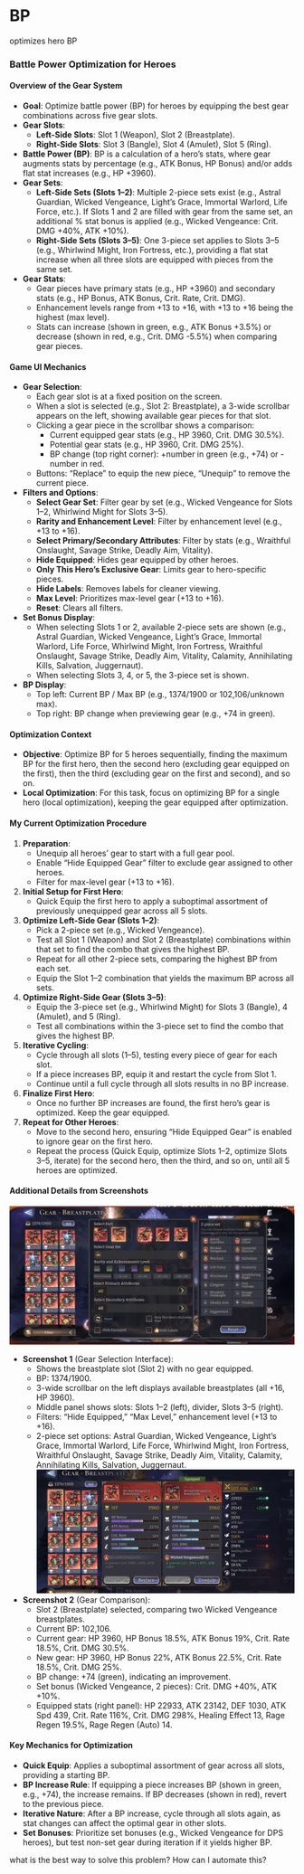# BP
optimizes hero BP
### Battle Power Optimization for Heroes

#### Overview of the Gear System
- **Goal**: Optimize battle power (BP) for heroes by equipping the best gear combinations across five gear slots.
- **Gear Slots**:
  - **Left-Side Slots**: Slot 1 (Weapon), Slot 2 (Breastplate).
  - **Right-Side Slots**: Slot 3 (Bangle), Slot 4 (Amulet), Slot 5 (Ring).
- **Battle Power (BP)**: BP is a calculation of a hero’s stats, where gear augments stats by percentage (e.g., ATK Bonus, HP Bonus) and/or adds flat stat increases (e.g., HP +3960).
- **Gear Sets**:
  - **Left-Side Sets (Slots 1–2)**: Multiple 2-piece sets exist (e.g., Astral Guardian, Wicked Vengeance, Light’s Grace, Immortal Warlord, Life Force, etc.). If Slots 1 and 2 are filled with gear from the same set, an additional % stat bonus is applied (e.g., Wicked Vengeance: Crit. DMG +40%, ATK +10%).
  - **Right-Side Sets (Slots 3–5)**: One 3-piece set applies to Slots 3–5 (e.g., Whirlwind Might, Iron Fortress, etc.), providing a flat stat increase when all three slots are equipped with pieces from the same set.
- **Gear Stats**:
  - Gear pieces have primary stats (e.g., HP +3960) and secondary stats (e.g., HP Bonus, ATK Bonus, Crit. Rate, Crit. DMG).
  - Enhancement levels range from +13 to +16, with +13 to +16 being the highest (max level).
  - Stats can increase (shown in green, e.g., ATK Bonus +3.5%) or decrease (shown in red, e.g., Crit. DMG -5.5%) when comparing gear pieces.

#### Game UI Mechanics
- **Gear Selection**:
  - Each gear slot is at a fixed position on the screen.
  - When a slot is selected (e.g., Slot 2: Breastplate), a 3-wide scrollbar appears on the left, showing available gear pieces for that slot.
  - Clicking a gear piece in the scrollbar shows a comparison:
    - Current equipped gear stats (e.g., HP 3960, Crit. DMG 30.5%).
    - Potential gear stats (e.g., HP 3960, Crit. DMG 25%).
    - BP change (top right corner): +number in green (e.g., +74) or -number in red.
  - Buttons: “Replace” to equip the new piece, “Unequip” to remove the current piece.
- **Filters and Options**:
  - **Select Gear Set**: Filter gear by set (e.g., Wicked Vengeance for Slots 1–2, Whirlwind Might for Slots 3–5).
  - **Rarity and Enhancement Level**: Filter by enhancement level (e.g., +13 to +16).
  - **Select Primary/Secondary Attributes**: Filter by stats (e.g., Wraithful Onslaught, Savage Strike, Deadly Aim, Vitality).
  - **Hide Equipped**: Hides gear equipped by other heroes.
  - **Only This Hero’s Exclusive Gear**: Limits gear to hero-specific pieces.
  - **Hide Labels**: Removes labels for cleaner viewing.
  - **Max Level**: Prioritizes max-level gear (+13 to +16).
  - **Reset**: Clears all filters.
- **Set Bonus Display**:
  - When selecting Slots 1 or 2, available 2-piece sets are shown (e.g., Astral Guardian, Wicked Vengeance, Light’s Grace, Immortal Warlord, Life Force, Whirlwind Might, Iron Fortress, Wraithful Onslaught, Savage Strike, Deadly Aim, Vitality, Calamity, Annihilating Kills, Salvation, Juggernaut).
  - When selecting Slots 3, 4, or 5, the 3-piece set is shown.
- **BP Display**:
  - Top left: Current BP / Max BP (e.g., 1374/1900 or 102,106/unknown max).
  - Top right: BP change when previewing gear (e.g., +74 in green).

#### Optimization Context
- **Objective**: Optimize BP for 5 heroes sequentially, finding the maximum BP for the first hero, then the second hero (excluding gear equipped on the first), then the third (excluding gear on the first and second), and so on.
- **Local Optimization**: For this task, focus on optimizing BP for a single hero (local optimization), keeping the gear equipped after optimization.

#### My Current Optimization Procedure
1. **Preparation**:
   - Unequip all heroes’ gear to start with a full gear pool.
   - Enable “Hide Equipped Gear” filter to exclude gear assigned to other heroes.
   - Filter for max-level gear (+13 to +16).
2. **Initial Setup for First Hero**:
   - Quick Equip the first hero to apply a suboptimal assortment of previously unequipped gear across all 5 slots.
3. **Optimize Left-Side Gear (Slots 1–2)**:
   - Pick a 2-piece set (e.g., Wicked Vengeance).
   - Test all Slot 1 (Weapon) and Slot 2 (Breastplate) combinations within that set to find the combo that gives the highest BP.
   - Repeat for all other 2-piece sets, comparing the highest BP from each set.
   - Equip the Slot 1–2 combination that yields the maximum BP across all sets.
4. **Optimize Right-Side Gear (Slots 3–5)**:
   - Equip the 3-piece set (e.g., Whirlwind Might) for Slots 3 (Bangle), 4 (Amulet), and 5 (Ring).
   - Test all combinations within the 3-piece set to find the combo that gives the highest BP.
5. **Iterative Cycling**:
   - Cycle through all slots (1–5), testing every piece of gear for each slot.
   - If a piece increases BP, equip it and restart the cycle from Slot 1.
   - Continue until a full cycle through all slots results in no BP increase.
6. **Finalize First Hero**:
   - Once no further BP increases are found, the first hero’s gear is optimized. Keep the gear equipped.
7. **Repeat for Other Heroes**:
   - Move to the second hero, ensuring “Hide Equipped Gear” is enabled to ignore gear on the first hero.
   - Repeat the process (Quick Equip, optimize Slots 1–2, optimize Slots 3–5, iterate) for the second hero, then the third, and so on, until all 5 heroes are optimized.

#### Additional Details from Screenshots
![Screenshot 1](shot1.png)
- **Screenshot 1** (Gear Selection Interface):
  - Shows the breastplate slot (Slot 2) with no gear equipped.
  - BP: 1374/1900.
  - 3-wide scrollbar on the left displays available breastplates (all +16, HP 3960).
  - Middle panel shows slots: Slots 1–2 (left), divider, Slots 3–5 (right).
  - Filters: “Hide Equipped,” “Max Level,” enhancement level (+13 to +16).
  - 2-piece set options: Astral Guardian, Wicked Vengeance, Light’s Grace, Immortal Warlord, Life Force, Whirlwind Might, Iron Fortress, Wraithful Onslaught, Savage Strike, Deadly Aim, Vitality, Calamity, Annihilating Kills, Salvation, Juggernaut.
![Screenshot 2](shot2.png)
- **Screenshot 2** (Gear Comparison):
  - Slot 2 (Breastplate) selected, comparing two Wicked Vengeance breastplates.
  - Current BP: 102,106.
  - Current gear: HP 3960, HP Bonus 18.5%, ATK Bonus 19%, Crit. Rate 18.5%, Crit. DMG 30.5%.
  - New gear: HP 3960, HP Bonus 22%, ATK Bonus 22.5%, Crit. Rate 18.5%, Crit. DMG 25%.
  - BP change: +74 (green), indicating an improvement.
  - Set bonus (Wicked Vengeance, 2 pieces): Crit. DMG +40%, ATK +10%.
  - Equipped stats (right panel): HP 22933, ATK 23142, DEF 1030, ATK Spd 439, Crit. Rate 116%, Crit. DMG 298%, Healing Effect 13, Rage Regen 19.5%, Rage Regen (Auto) 14.

#### Key Mechanics for Optimization
- **Quick Equip**: Applies a suboptimal assortment of gear across all slots, providing a starting BP.
- **BP Increase Rule**: If equipping a piece increases BP (shown in green, e.g., +74), the increase remains. If BP decreases (shown in red), revert to the previous piece.
- **Iterative Nature**: After a BP increase, cycle through all slots again, as stat changes can affect the optimal gear in other slots.
- **Set Bonuses**: Prioritize set bonuses (e.g., Wicked Vengeance for DPS heroes), but test non-set gear during iteration if it yields higher BP.

what is the best way to solve this problem? How can I automate this?
